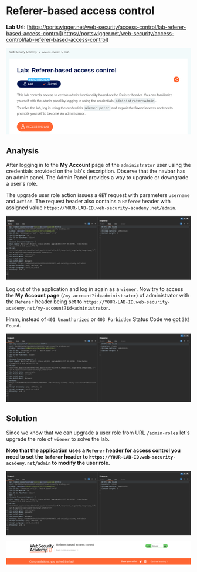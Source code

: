 # Referer-based access control

**Lab Url**: [https://portswigger.net/web-security/access-control/lab-referer-based-access-control](https://portswigger.net/web-security/access-control/lab-referer-based-access-control)

![Lab Description](img/lab-description.png)

## Analysis

After logging in to the **My Account** page of the `administrator` user using the credentials provided on the lab's description. Observe that the navbar has an admin panel. The Admin Panel provides a way to upgrade or downgrade a user's role.

The upgrade user role action issues a `GET` request with parameters `username` and `action`.  The request header also contains a `Referer` header with assigned value `https://YOUR-LAB-ID.web-security-academy.net/admin`.

![Admin Roles](img/admin-roles.png)

Log out of the application and log in again as a `wiener`. Now try to access the **My Account page** (`/my-account?id=administrator`) of administrator with the `Referer` header being set to `https://YOUR-LAB-ID.web-security-academy.net/my-account?id=administrator`.

Hmm, instead of `401 Unauthorized` or `403 Forbidden` Status Code we got `302 Found`.

![Administrator Accoutn Page](img/administrator-my-account-page.png)

## Solution

Since we know that we can upgrade a user role from URL `/admin-roles` let's upgrade the role of `wiener` to solve the lab.

**Note that the application uses a `Referer` header for access control you need to set the `Referer` header to `https://YOUR-LAB-ID.web-security-academy.net/admin` to modify the user role.**

![Admin Role](img/admin-roles.png)

![Lab solved](img/lab-solved.png)
